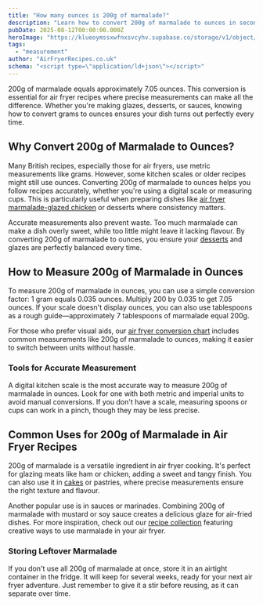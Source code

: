```yaml
---
title: "How many ounces is 200g of marmalade?"
description: "Learn how to convert 200g of marmalade to ounces in seconds. Perfect for air fryer recipes and precise baking measurements."
pubDate: 2025-08-12T00:00:00.000Z
heroImage: "https://klueoymssxwfnxsvcyhv.supabase.co/storage/v1/object/public/md/200g-marmalade-to-ounces-706b0489.webp"
tags:
  - "measurement"
author: "AirFryerRecipes.co.uk"
schema: "<script type=\"application/ld+json\"></script>"
---
```


<p>200g of marmalade equals approximately 7.05 ounces. This conversion is essential for air fryer recipes where precise measurements can make all the difference. Whether you're making glazes, desserts, or sauces, knowing how to convert grams to ounces ensures your dish turns out perfectly every time.</p>

<h2>Why Convert 200g of Marmalade to Ounces?</h2>
<p>Many British recipes, especially those for air fryers, use metric measurements like grams. However, some kitchen scales or older recipes might still use ounces. Converting 200g of marmalade to ounces helps you follow recipes accurately, whether you're using a digital scale or measuring cups. This is particularly useful when preparing dishes like <a href=https://www.airfryerrecipe.co.uk/recipes>air fryer marmalade-glazed chicken</a> or desserts where consistency matters.</p>
<p>Accurate measurements also prevent waste. Too much marmalade can make a dish overly sweet, while too little might leave it lacking flavour. By converting 200g of marmalade to ounces, you ensure your <a href=https://www.airfryerrecipe.co.uk/recipe-category/dessert>desserts</a> and glazes are perfectly balanced every time.</p>

<h2>How to Measure 200g of Marmalade in Ounces</h2>
<p>To measure 200g of marmalade in ounces, you can use a simple conversion factor: 1 gram equals 0.035 ounces. Multiply 200 by 0.035 to get 7.05 ounces. If your scale doesn't display ounces, you can also use tablespoons as a rough guide—approximately 7 tablespoons of marmalade equal 200g.</p>
<p>For those who prefer visual aids, our <a href=https://www.airfryerrecipe.co.uk/air-fryer-conversion-chart>air fryer conversion chart</a> includes common measurements like 200g of marmalade to ounces, making it easier to switch between units without hassle.</p>

<h3>Tools for Accurate Measurement</h3>
<p>A digital kitchen scale is the most accurate way to measure 200g of marmalade in ounces. Look for one with both metric and imperial units to avoid manual conversions. If you don't have a scale, measuring spoons or cups can work in a pinch, though they may be less precise.</p>

<h2>Common Uses for 200g of Marmalade in Air Fryer Recipes</h2>
<p>200g of marmalade is a versatile ingredient in air fryer cooking. It's perfect for glazing meats like ham or chicken, adding a sweet and tangy finish. You can also use it in <a href=https://www.airfryerrecipe.co.uk/recipe-category/cakes>cakes</a> or pastries, where precise measurements ensure the right texture and flavour.</p>
<p>Another popular use is in sauces or marinades. Combining 200g of marmalade with mustard or soy sauce creates a delicious glaze for air-fried dishes. For more inspiration, check out our <a href=https://www.airfryerrecipe.co.uk/recipes>recipe collection</a> featuring creative ways to use marmalade in your air fryer.</p>

<h3>Storing Leftover Marmalade</h3>
<p>If you don't use all 200g of marmalade at once, store it in an airtight container in the fridge. It will keep for several weeks, ready for your next air fryer adventure. Just remember to give it a stir before reusing, as it can separate over time.</p>